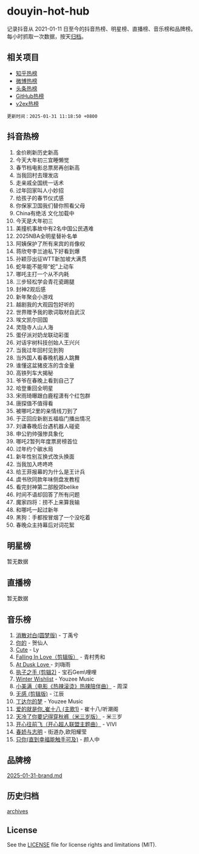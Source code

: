 # douyin-hot-hub

记录抖音从 2021-01-11 日至今的抖音热榜、明星榜、直播榜、音乐榜和品牌榜。每小时抓取一次数据，按天[归档](archives)。

## 相关项目

- [知乎热榜](https://github.com/lonnyzhang423/zhihu-hot-hub)
- [微博热榜](https://github.com/lonnyzhang423/weibo-hot-hub)
- [头条热榜](https://github.com/lonnyzhang423/toutiao-hot-hub)
- [GitHub热榜](https://github.com/lonnyzhang423/github-hot-hub)
- [v2ex热榜](https://github.com/lonnyzhang423/v2ex-hot-hub)


`更新时间：2025-01-31 11:18:50 +0800`

## 抖音热榜

1. 金价刷新历史新高
1. 今天大年初三宜睡懒觉
1. 春节档电影总票房再创新高
1. 当我回村去理发店
1. 走亲戚全国统一话术
1. 过年回家叫人小妙招
1. 给孩子的春节仪式感
1. 你保家卫国我们替你照看父母
1. China有绝活 文化加载中
1. 今天是大年初三
1. 美撞机事故中有2名中国公民遇难
1. 2025NBA全明星替补名单
1. 阿姨保护了所有来宾的肖像权
1. 蒋欣夸李兰迪私下好看到爆
1. 孙颖莎出征WTT新加坡大满贯
1. 蛇年能不能带“蛇”上动车
1. 哪吒主打一个从不内耗
1. 三步轻松学会青花瓷踢腿
1. 封神2观后感
1. 新年聚会小游戏
1. 越剧我的大观园包好听的
1. 世界赠予我的歌词取材自武汉
1. 埃文凯尔回国
1. 灵隐寺人山人海
1. 蛋仔派对奶龙联动彩蛋
1. 对话宇树科技创始人王兴兴
1. 当我过年回村见到狗
1. 当外国人看春晚机器人跳舞
1. 谁懂这盆猪皮冻的含金量
1. 高铁列车大揭秘
1. 爷爷在春晚上看到自己了
1. 哈登重回全明星
1. 宋雨琦曝跟白鹿程潇有个红包群
1. 唐探值不值得看
1. 被哪吒2里的亲情线刀到了
1. 于正回应新剧五福临门播出情况
1. 刘谦春晚后台遇机器人碰瓷
1. 申公豹帅强惨具象化
1. 哪吒2暂列年度票房榜首位
1. 过年约个碳水局
1. 新年性别互换式改头换面
1. 当我加入咚咚咚
1. 给王菲报幕的为什么是王计兵
1. 虞书欣同款年味侧盘发教程
1. 看完封神第二部殷郊belike
1. 时间不语却回答了所有问题
1. 魔家四将：捞不上来算我输
1. 和哪吒一起过新年
1. 黑狗：手都按冒烟了一个没吃着
1. 春晚众主持幕后对词花絮

## 明星榜

暂无数据

## 直播榜

暂无数据

## 音乐榜

1. [消散对白(圆梦版)](https://sf5-hl-cdn-tos.douyinstatic.com/obj/tos-cn-ve-2774/og4jB5I5IizzoZVAAAzWgBMAsMDWoArfwBOiFs) - 丁禹兮
1. [你的](https://sf5-hl-cdn-tos.douyinstatic.com/obj/tos-cn-ve-2774/oYuIeKf42jB7sEV6B2upMdpYAgfrQWj0FeRegh) - 贺仙人
1. [Cute](https://sf5-hl-cdn-tos.douyinstatic.com/obj/tos-cn-ve-2774/o4IbIzHWKAAB4wsS5qMBRiiAlEBGTpQRNfFvuo) - Ly
1. [Falling In Love（剪辑版）](https://sf5-hl-cdn-tos.douyinstatic.com/obj/tos-cn-ve-2774/o8ajpA8zzgBPahbBIO8AcKGBLJezFCRd1wfP9f) - 青村秀和
1. [ At Dusk  Love ](https://sf5-hl-cdn-tos.douyinstatic.com/obj/tos-cn-ve-2774/o8CrpCf5CaYgI4ZrtQgMQAFEfuGqNnRSDQAPBc) - 刘嗨雨
1. [执子之手 (剪辑2)](https://sf5-hl-cdn-tos.douyinstatic.com/obj/tos-cn-ve-2774/oUoZLQjCc31XzqsBnBQUNgeKtYPBcgbFDwtfcu) - 宝石Gem\哩哩
1. [Winter Wishlist](https://sf5-hl-cdn-tos.douyinstatic.com/obj/tos-cn-ve-2774/oIIgUOeamCFCVAzxN6MFRLIBlLGpUqQxeeHrLE) - Youzee Music
1. [小美满（电影《热辣滚烫》热辣陪伴曲）](https://sf5-hl-cdn-tos.douyinstatic.com/obj/tos-cn-ve-2774/o0GAn2lSgfZIDUgtevCGDQYnFg4CwnrBaxbTZL) - 周深
1. [无感 (剪辑版)](https://sf5-hl-cdn-tos.douyinstatic.com/obj/tos-cn-ve-2774/o0eIsUzJBDlQaQFC5OFlgbMEZC1TFYBftOBn6p) - 江辰
1. [丁达尔的梦](https://sf5-hl-cdn-tos.douyinstatic.com/obj/tos-cn-ve-2774/oMU3WirUZBVQkAC9ccG5P2IQirziZM2RTInUY) - Youzee Music
1. [爱的就是你_崔十八 (主歌1)](https://sf5-hl-cdn-tos.douyinstatic.com/obj/tos-cn-ve-2774/oI5BO5DhFZ6UTcNCnZaOCBLtZ7WIMQGfgnXf5E) - 崔十八/听潮阁
1. [天冷了你要记得穿秋裤（米三岁版）](https://sf5-hl-cdn-tos.douyinstatic.com/obj/tos-cn-ve-2774/oQlIwVIDWiZ6BQilAorS7MA0AgCkQDvcZAdm1) - 米三岁
1. [开心往前飞（开心超人联盟主题曲）](https://sf5-hl-cdn-tos.douyinstatic.com/obj/tos-cn-ve-2774/9d8fb7c82cf1421fb93a9fe925275e0a) - VIVI
1. [春娇与志明](https://sf5-hl-cdn-tos.douyinstatic.com/obj/tos-cn-ve-2774/e530d8fceb7044b39707d7f9ff54add1) - 街道办,欧阳耀莹
1. [只你(直到幸福能触手可及)](https://sf5-hl-cdn-tos.douyinstatic.com/obj/tos-cn-ve-2774/o0lBkRDzFTeaVSUz3ZZSCBVtZ5DIMQGfgmEAuE) - 颜人中

## 品牌榜

[2025-01-31-brand.md](archives/2025-01-31-brand.md)

## 历史归档

[archives](archives)

## License

See the [LICENSE](LICENSE) file for license rights and limitations (MIT).
